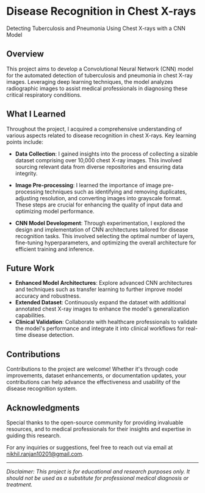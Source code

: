 # Disease Recognition in Chest X-rays

Detecting Tuberculosis and Pneumonia Using Chest X-rays with a CNN Model

## Overview
This project aims to develop a Convolutional Neural Network (CNN) model for the automated detection of tuberculosis and pneumonia in chest X-ray images. Leveraging deep learning techniques, the model analyzes radiographic images to assist medical professionals in diagnosing these critical respiratory conditions.

## What I Learned
Throughout the project, I acquired a comprehensive understanding of various aspects related to disease recognition in chest X-rays. Key learning points include:

- **Data Collection**: I gained insights into the process of collecting a sizable dataset comprising over 10,000 chest X-ray images. This involved sourcing relevant data from diverse repositories and ensuring data integrity.

- **Image Pre-processing**: I learned the importance of image pre-processing techniques such as identifying and removing duplicates, adjusting resolution, and converting images into grayscale format. These steps are crucial for enhancing the quality of input data and optimizing model performance.

- **CNN Model Development**: Through experimentation, I explored the design and implementation of CNN architectures tailored for disease recognition tasks. This involved selecting the optimal number of layers, fine-tuning hyperparameters, and optimizing the overall architecture for efficient training and inference.

## Future Work
- **Enhanced Model Architectures**: Explore advanced CNN architectures and techniques such as transfer learning to further improve model accuracy and robustness.
- **Extended Dataset**: Continuously expand the dataset with additional annotated chest X-ray images to enhance the model's generalization capabilities.
- **Clinical Validation**: Collaborate with healthcare professionals to validate the model's performance and integrate it into clinical workflows for real-time disease detection.

## Contributions
Contributions to the project are welcome! Whether it's through code improvements, dataset enhancements, or documentation updates, your contributions can help advance the effectiveness and usability of the disease recognition system.


## Acknowledgments
Special thanks to the open-source community for providing invaluable resources, and to medical professionals for their insights and expertise in guiding this research.

For any inquiries or suggestions, feel free to reach out via email at [nikhil.ranjan10201@gmail.com](mailto:nikhil.ranjan10201@gmail.com).

---
*Disclaimer: This project is for educational and research purposes only. It should not be used as a substitute for professional medical diagnosis or treatment.*
